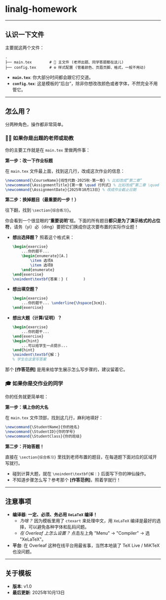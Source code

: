 # linalg-homework

---

## 认识一下文件

主要就这两个文件：

```
.
├── main.tex        # 📄 主文件 (老师出题、同学答题都在这儿)
├── config.tex      # ⚙️ 样式配置 (管着颜色、页眉页脚、格式，一般不用动)
```

-   **`main.tex`**: 你大部分时间都会跟它打交道。
-   **`config.tex`**: 这是模板的“后台”，除非你想改改颜色或者字体，不然完全不用管它。

---

## 怎么用？

分两种角色，操作都非常简单。

### 👨‍🏫 **如果你是出题的老师或助教**

你的主要工作就是在 `main.tex` 里做两件事：

**第一步：改一下作业标题**

在 `main.tex` 文件最上面，找到这几行，改成这次作业的信息：

```latex
\newcommand{\CourseName}{线性代数·2025秋·第一章} % 比如改成“第二章”
\newcommand{\AssignmentTitle}{第一章 \quad 行列式} % 比如改成“第二章 \quad 矩阵”
\newcommand{\AssignmentDate}{2025年10月13日} % 改成作业截止日期
```

**第二步：换掉题目（最重要的一步！）**

往下翻，找到 `\section{综合练习}`。

你会看到一个很显眼的“**重要说明**”框。下面的所有题目**都只是为了演示格式的占位符**，请务（yi）必（ding）要把它们换成你这次要布置的实际作业题！

-   **想出选择题？** 照着这个格式来：
    ```latex
    \begin{exercise}
        ...你的题干...
        \begin{enumerate}[A.]
            \item 选项A
            \item 选项B
        \end{enumerate}
    \end{exercise}
    \noindent\textbf{答案：} (       )
    ```
-   **想出填空题？**
    ```latex
    \begin{exercise}
        ...你的题干... \underline{\hspace{3cm}}.
    \end{exercise}
    ```
-   **想出大题（计算/证明）？**
    ```latex
    \begin{exercise}
        ...你的题干...
    \end{exercise}
    \begin{hint}
        ...可以给学生一点提示...
    \end{hint}
    \noindent\textbf{解：}
    % 学生在这里写答案
    ```

那个 **[作答范例]** 是用来给学生展示怎么写步骤的，建议留着它。

### 🎓 **如果你是交作业的同学**

你的任务就更简单啦：

**第一步：填上你的大名**

在 `main.tex` 文件顶部，找到这几行，麻利地填好：

```latex
\newcommand{\StudentName}{你的姓名}
\newcommand{\StudentID}{你的学号}
\newcommand{\StudentClass}{你的班级}
```

**第二步：开始答题！**

直接在 `\section{综合练习}` 里找到老师布置的题目，在每道题下面对应的区域开写就行。

-   碰到计算大题，就在 `\noindent\textbf{解：}` 后面写下你的神仙操作。
-   不知道步骤怎么写？参考那个 **[作答范例]**，照着学就行！

---

## 注意事项

-   **编译器**: **一定、必须、务必用 `XeLaTeX` 编译！**
    -   *为啥？* 因为模板里用了 `ctexart` 来处理中文，用 `XeLaTeX` 编译是最好的选择，可以避免各种字体和乱码问题。
    -   *在 Overleaf 上怎么设置？* 点击左上角 "Menu" -> "Compiler" -> 选 "XeLaTeX"。
-   **平台**: 在 Overleaf 这种在线平台用最省事，当然本地装了 TeX Live / MiKTeX 也没问题。

---

## 关于模板

-   **版本**: v1.0
-   **最后更新**: 2025年10月13日

